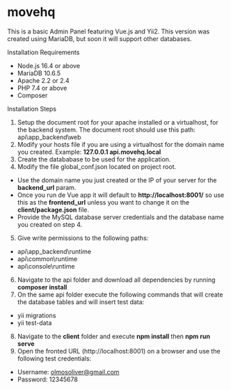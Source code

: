 # movehq

This is a basic Admin Panel featuring Vue.js and Yii2. This version was created using MariaDB, but soon it will support other databases. 

Installation Requirements
- Node.js 16.4 or above
- MariaDB 10.6.5
- Apache 2.2 or 2.4
- PHP 7.4 or above
- Composer

Installation Steps
1. Setup the document root for your apache installed or a virtualhost, for the backend system. The document root should use this path: api\app_backend\web
2. Modify your hosts file if you are using a virtualhost for the domain name you created. Example: **127.0.0.1 api.movehq.local**
3. Create the datababase to be used for the application.
4. Modify the file global_conf.json located on project root. 
  - Use the domain name you just created or the IP of your server for the **backend_url** param.
  - Once you run de Vue app it will default to **http://localhost:8001/** so use this as the **frontend_url** unless you want to change it on the **client/package.json** file.
  - Provide the MySQL database server credentials and the database name you created on step 4.
5. Give write permissions to the following paths:
  - api\app_backend\runtime
  - api\common\runtime
  - api\console\runtime
6. Navigate to the api folder and download all dependencies by running **composer install**
7. On the same api folder execute the following commands that will create the database tables and will insert test data:
  - yii migrations
  - yii test-data
8. Navigate to the **client** folder and execute **npm install** then **npm run serve**
9. Open the fronted URL (http://localhost:8001) on a browser and use the following test credentials:
  - Username: olmosoliver@gmail.com
  - Password: 12345678




